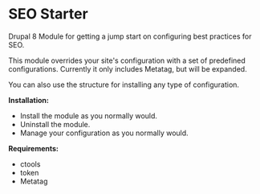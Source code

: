 # SEO Starter

Drupal 8 Module for getting a jump start on configuring best practices for SEO.

This module overrides your site's configuration with a set of predefined configurations.  Currently it only includes Metatag, but will be expanded.

You can also use the structure for installing any type of configuration.

**Installation:**

  * Install the module as you normally would.
  * Uninstall the module.
  * Manage your configuration as you normally would.

**Requirements:**

  * ctools
  * token
  * Metatag
